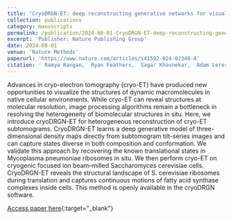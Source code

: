 ```yaml
---
title: "CryoDRGN-ET: deep reconstructing generative networks for visualizing dynamic biomolecules inside cells"
collection: publications
category: manuscripts
permalink: /publication/2024-08-01-CryoDRGN-ET-deep-reconstructing-generative-networks-for-visualizing-dynamic-biomolecules-inside-cells
excerpt: 'Publisher: Nature Publishing Group'
date: 2024-08-01
venue: 'Nature Methods'
paperurl: 'https://www.nature.com/articles/s41592-024-02340-4'
citation: ' Ramya Rangan,  Ryan Feathers,  Sagar Khavnekar,  Adam Lerer,  Jake Johnston,  Ron Kelley,  Martin Obr,  Abhay Kotecha,  Ellen Zhong, &quot;CryoDRGN-ET: deep reconstructing generative networks for visualizing dynamic biomolecules inside cells.&quot; Nature Methods, 2024.'
---
```

Advances in cryo-electron tomography (cryo-ET) have produced new opportunities to visualize the structures of dynamic macromolecules in native cellular environments. While cryo-ET can reveal structures at molecular resolution, image processing algorithms remain a bottleneck in resolving the heterogeneity of biomolecular structures in situ. Here, we introduce cryoDRGN-ET for heterogeneous reconstruction of cryo-ET subtomograms. CryoDRGN-ET learns a deep generative model of three-dimensional density maps directly from subtomogram tilt-series images and can capture states diverse in both composition and conformation. We validate this approach by recovering the known translational states in Mycoplasma pneumoniae ribosomes in situ. We then perform cryo-ET on cryogenic focused ion beam–milled Saccharomyces cerevisiae cells. CryoDRGN-ET reveals the structural landscape of S. cerevisiae ribosomes during translation and captures continuous motions of fatty acid synthase complexes inside cells. This method is openly available in the cryoDRGN software.

[Access paper here](https://www.nature.com/articles/s41592-024-02340-4){:target="_blank"}
